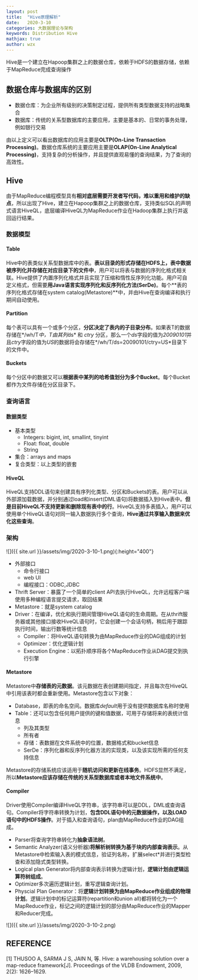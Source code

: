 ```yaml
---
layout: post
title:  "Hive原理解析"
date:   2020-3-10
categories: 大数据理论与架构
keywords: Distribution Hive
mathjax: true
author: wzx
---
```


Hive是一个建立在Hapoop集群之上的数据仓库，依赖于HDFS的数据存储，依赖于MapReduce完成查询操作



## 数据仓库与数据库的区别
- 数据仓库：为企业所有级别的决策制定过程，提供所有类型数据支持的战略集合
- 数据库：传统的关系型数据库的主要应用，主要是基本的、日常的事务处理，例如银行交易

由以上定义可以看出数据库的应用主要是**OLTP(On-Line Transaction Processing)**。数据仓库系统的主要应用主要是**OLAP(On-Line Analytical Processing)**，支持复杂的分析操作，并且提供直观易懂的查询结果，为了查询的高效性。

## Hive
由于MapReduce编程模型具有**相对底层需要开发者写代码，难以重用和维护的缺点**，所以出现了Hive，建立在Hapoop集群之上的数据仓库，支持类似SQL的声明式语言HiveQL，底层编译HiveQL为MapReduce作业在Hadoop集群上执行并返回运行结果。

### 数据模型
#### Table
Hive中的表类似关系型数据库中的表。**表以目录的形式存储在HDFS上，表中数据被序列化并存储在对应目录下的文件中**，用户可以将表与数据的序列化格式相关联。Hive提供了内置序列化格式并且实现了压缩和惰性反序列化功能。用户可自定义格式，但需要**用Java语言实现序列化和反序列化方法(SerDe)**。每个**表的序列化格式存储在system catalog(Metastore)**中，并由Hive在查询编译和执行期间自动使用。

#### Partition
每个表可以具有一个或多个分区，**分区决定了表内的子目录分布**。如果表T的数据存储在*/wh/T*中，T由其列*ds* 和 *ctry* 分区，那么一个*ds*字段的值为*20090101*并且*ctry*字段的值为*US*的数据将会存储在*/wh/T/ds=20090101/ctry=US*目录下的文件中。

#### Buckets
每个分区中的数据又可以**根据表中某列的哈希值划分为多个Bucket**。每个Bucket都作为文件存储在分区目录下。

### 查询语言

#### 数据类型
- 基本类型
  - Integers: bigint, int, smallint, tinyint
  - Float: float, double
  - String
- 集合：arrays and maps
- 复合类型：以上类型的嵌套

#### HiveQL
HiveQL支持DDL语句来创建具有序列化类型、分区和Buckets的表。用户可以从外部源加载数据，并分别通过load和insert(DML语句)将数据插入到Hive表中。**但是目前HiveQL不支持更新和删除现有表中的行**。HiveQL支持多表插入，用户可以使用单个HiveQL语句对同一输入数据执行多个查询，**Hive通过共享输入数据来优化这些查询**。

### 架构
![]({{ site.url }}/assets/img/2020-3-10-1.png){:height="400"}

- 外部接口
    - 命令行接口
    - web UI
    - 编程接口：ODBC,JDBC
- Thrift Server：暴露了一个简单的client API去执行HiveQL，允许远程客户端使用多种编程语言提交请求，取回结果
- Metastore：就是system catalog
- Driver：在编译，优化和执行期间管理HiveQL语句的生命周期。在从thrift服务器或其他接口接收HiveQL语句时，它会创建一个会话句柄，稍后用于跟踪执行时间，输出行数等统计信息
    - Compiler：将HiveQL语句转换为由MapReduce作业的DAG组成的计划
    - Optimizer：优化逻辑计划
    - Execution Engine：以拓扑顺序将各个MapReduce作业从DAG提交到执行引擎

#### Metastore
Metastore中**存储表的元数据**。该元数据在表创建期间指定，并且每次在HiveQL中引用该表时都会重新使用。Metastore包含以下对象：
- Database，即表的命名空间。数据库*default*用于没有提供数据库名称时使用
- Table：还可以包含任何用户提供的键和值数据，可用于存储将来的表统计信息
  - 列及其类型
  - 所有者
  - 存储：表数据在文件系统中的位置，数据格式和bucket信息
  - SerDe：序列化器和反序列化器方法的实现类，以及该实现所需的任何支持信息

Metastore的存储系统应该适用于**随机访问和更新在线事务**。HDFS显然不满足，所以**Metastore应该存储在传统的关系型数据库或者本地文件系统中**。

#### Compiler
Driver使用Compiler编译HiveQL字符串，该字符串可以是DDL，DML或查询语句。Compiler将字符串转换为计划，**包含DDL语句中的元数据操作，以及LOAD语句中的HDFS操作**。对于插入和查询语句，plan由MapReduce作业的DAG组成。

- Parser将查询字符串转化为**抽象语法树**。
- Semantic Analyzer(语义分析器)**将解析树转换为基于块的内部查询表示**。从Metastore中检索输入表的模式信息，验证列名称，扩展select*并进行类型检查和添加隐式类型转换。
- Logical plan Generator将内部查询表示转换为逻辑计划，**逻辑计划由逻辑运算符树组成**。
- Optimizer多次遍历逻辑计划，重写逻辑查询计划。
- Physcial Plan Generator：将**逻辑计划转换为由MapReduce作业组成的物理计划**。逻辑计划中的标记运算符(repartition和union all)都将转化为一个MapReduce作业，标记之间的逻辑计划的部分由MapReduce作业的Mapper和Reducer完成。

![]({{ site.url }}/assets/img/2020-3-10-2.png)

## REFERENCE
[1] THUSOO A, SARMA J S, JAIN N, 等. Hive: a warehousing solution over a map-reduce framework[J]. Proceedings of the VLDB Endowment, 2009, 2(2): 1626–1629.
